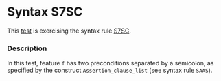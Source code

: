 # Syntax S7SC

This [test](.) is exercising the syntax rule [S7SC](../Readme.md).

### Description

In this test, feature `f` has two preconditions separated by a semicolon, as specified by the construct `Assertion_clause_list` (see syntax rule `SAAS`).
